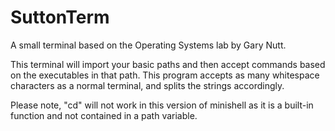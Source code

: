 # SuttonTerm
A small terminal based on the Operating Systems lab by Gary Nutt. 


This terminal will import your basic paths and then accept commands based on the executables in that path. This program accepts as many whitespace characters as a normal terminal, and splits the strings accordingly. 

Please note, "cd" will not work in this version of minishell as it is a built-in function and not contained in a path variable. 
